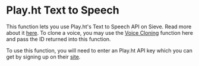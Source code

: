 # Play.ht Text to Speech

This function lets you use Play.ht's Text to Speech API on Sieve. Read more about it [here](https://docs.play.ht/). To clone a voice, you may use the [Voice Cloning](https://sievedata.com/functions/sieve/playht_voice_cloning) function here and pass the ID returned into this function.

To use this function, you will need to enter an Play.ht API key which you can get by signing up on their [site](https://play.ht/).